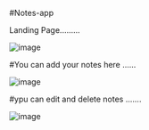 #Notes-app

Landing Page.........

![image](https://user-images.githubusercontent.com/81670997/171983953-330a0718-3232-42f9-85f1-d613c8885770.png)

#You can add your notes here ......

![image](https://user-images.githubusercontent.com/81670997/171984012-8e4f4f71-aeda-4b1d-9438-8a5c53fd80a3.png)

#ypu can edit and delete notes .......

![image](https://user-images.githubusercontent.com/81670997/171984188-ab69fdcc-b87e-4607-bfd2-724944f40b0e.png)


